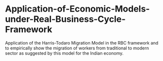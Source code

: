 # Application-of-Economic-Models-under-Real-Business-Cycle-Framework
Application of the Harris-Todaro Migration Model in the RBC framework and to empirically show the migration of workers from traditional to modern sector as suggested by this model for the Indian economy. 
